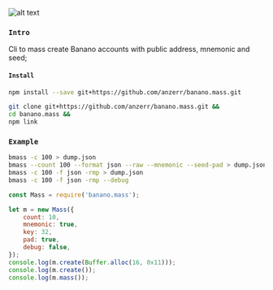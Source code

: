 
[logo]: https://banano.cc/assets/bananologo.svg "BANANO"
![alt text][logo]

### `Intro`
Cli to mass create Banano accounts with public address, mnemonic and seed;

#### `Install`
``` bash
npm install --save git+https://github.com/anzerr/banano.mass.git
```

``` bash
git clone git+https://github.com/anzerr/banano.mass.git &&
cd banano.mass &&
npm link
```

### `Example`

``` bash
bmass -c 100 > dump.json
bmass --count 100 --format json --raw --mnemonic --seed-pad > dump.json
bmass -c 100 -f json -rmp > dump.json
bmass -c 100 -f json -rmp --debug
```

``` javascript
const Mass = require('banano.mass');

let m = new Mass({
	count: 10,
	mnemonic: true,
	key: 32,
	pad: true,
	debug: false,
});
console.log(m.create(Buffer.alloc(16, 0x11)));
console.log(m.create());
console.log(m.mass());
```
